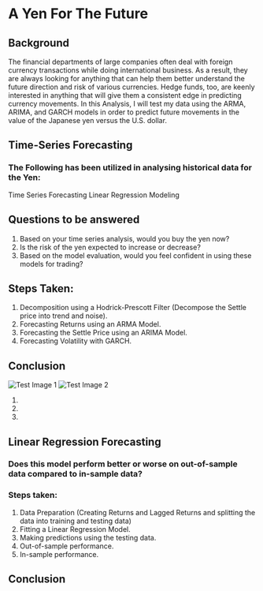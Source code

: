 # A Yen For The Future

## Background

The financial departments of large companies often deal with foreign currency transactions while doing international business. As a result, they are always looking for anything that can help them better understand the future direction and risk of various currencies. Hedge funds, too, are keenly interested in anything that will give them a consistent edge in predicting currency movements.
In this Analysis, I will test my data using the ARMA, ARIMA, and GARCH models in order to predict future movements in the value of the Japanese yen versus the U.S. dollar.

## Time-Series Forecasting

### The Following has been utilized in analysing historical data for the Yen:

Time Series Forecasting
Linear Regression Modeling

## Questions to be answered

1. Based on your time series analysis, would you buy the yen now?
2. Is the risk of the yen expected to increase or decrease?
3. Based on the model evaluation, would you feel confident in using these models for trading?

## Steps Taken:

1. Decomposition using a Hodrick-Prescott Filter (Decompose the Settle price into trend and noise).
2. Forecasting Returns using an ARMA Model.
3. Forecasting the Settle Price using an ARIMA Model.
4. Forecasting Volatility with GARCH.

## Conclusion

![Test Image 1](https://github.com/natyrrr/A_Yen_For_The_Future/blob/master/Screen%20Shot%202020-08-28%20at%201.21.04%20PM.png)
![Test Image 2](https://github.com/natyrrr/A_Yen_For_The_Future/blob/master/Screen%20Shot%202020-08-28%20at%201.25.16%20PM.png)

1.
2.
3.

## Linear Regression Forecasting

### Does this model perform better or worse on out-of-sample data compared to in-sample data?

### Steps taken:

1. Data Preparation (Creating Returns and Lagged Returns and splitting the data into training and testing data)
2. Fitting a Linear Regression Model.
3. Making predictions using the testing data.
4. Out-of-sample performance.
5. In-sample performance.

## Conclusion








